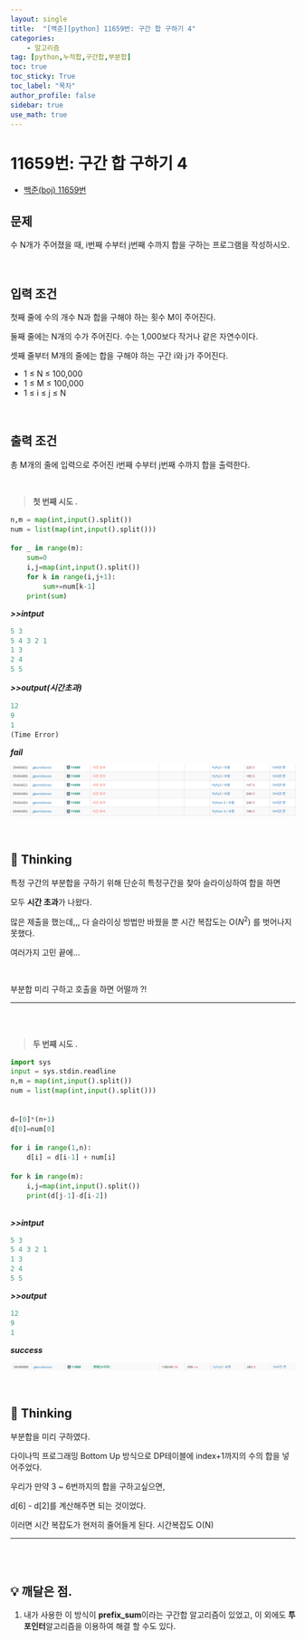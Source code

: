 ```yaml
---
layout: single
title:  "[백준][python] 11659번: 구간 합 구하기 4"
categories: 
    - 알고리즘
tag: [python,누적합,구간합,부분합]
toc: true
toc_sticky: True
toc_label: "목차"
author_profile: false
sidebar: true
use_math: true
---
```


# 11659번: 구간 합 구하기 4

* [백준(boj) 11659번](https://www.acmicpc.net/problem/11659)



## 문제

수 N개가 주어졌을 때, i번째 수부터 j번째 수까지 합을 구하는 프로그램을 작성하시오.

<br/>

## 입력 조건

첫째 줄에 수의 개수 N과 합을 구해야 하는 횟수 M이 주어진다. 

둘째 줄에는 N개의 수가 주어진다. 수는 1,000보다 작거나 같은 자연수이다. 

셋째 줄부터 M개의 줄에는 합을 구해야 하는 구간 i와 j가 주어진다.

* 1 ≤ N ≤ 100,000
* 1 ≤ M ≤ 100,000
* 1 ≤ i ≤ j ≤ N

<br/>

## 출력 조건

총 M개의 줄에 입력으로 주어진 i번째 수부터 j번째 수까지 합을 출력한다.

<br/>

> **첫 번째 시도 .**

```python
n,m = map(int,input().split())
num = list(map(int,input().split()))

for _ in range(m):
    sum=0
    i,j=map(int,input().split())
    for k in range(i,j+1):
        sum+=num[k-1]
    print(sum)
```

 ***>>intput***

```python
5 3
5 4 3 2 1
1 3
2 4
5 5
```

 ***>>output(시간초과)***

```python
12
9
1
(Time Error)
```

 ***fail***

![image-20220223171145490]({{geunskoo.github.io}}/../images/2022-02-23-boj-11659/image-20220223171145490.png)

<br/>

## 🌝 Thinking

특정 구간의 부분합을 구하기 위해 단순히 특정구간을 찾아 슬라이싱하여 합을 하면

모두 **시간 초과**가 나왔다.

많은 제출을 했는데,,, 다 슬라이싱 방법만 바꿨을 뿐 시간 복잡도는 O($N^2$) 를 벗어나지 못했다.

여러가지 고민 끝에...

<br/>

 부분합 미리 구하고 호출을 하면 어떨까 ?!

***

<br/>

<br/>

> **두 번째 시도 .**

```python
import sys
input = sys.stdin.readline
n,m = map(int,input().split())
num = list(map(int,input().split()))


d=[0]*(n+1)
d[0]=num[0]

for i in range(1,n):
    d[i] = d[i-1] + num[i]

for k in range(m):
    i,j=map(int,input().split())
    print(d[j-1]-d[i-2])
    
```

 ***>>intput***

```python
5 3
5 4 3 2 1
1 3
2 4
5 5
```

 ***>>output***

```python
12
9
1
```

 ***success***

![image-20220223171221357]({{geunskoo.github.io}}/../images/2022-02-23-boj-11659/image-20220223171221357.png)

<br/>

## 🌝 Thinking

부분합을 미리 구하였다. 

다이나믹 프로그래밍 Bottom Up 방식으로 DP테이블에 index+1까지의 수의 합을 넣어주었다.

우리가 만약 3 ~ 6번까지의 합을 구하고싶으면,

d[6] - d[2]를 계산해주면 되는 것이었다.

이러면 시간 복잡도가 현저히 줄어들게 된다. 시간복잡도 O(N)

***

<br/>

<br/>



## 💡 깨달은 점.

1. 내가 사용한 이 방식이 **prefix_sum**이라는 구간합 알고리즘이 있었고, 이 외에도 **투 포인터**알고리즘을 이용하여 해결 할 수도 있다.

